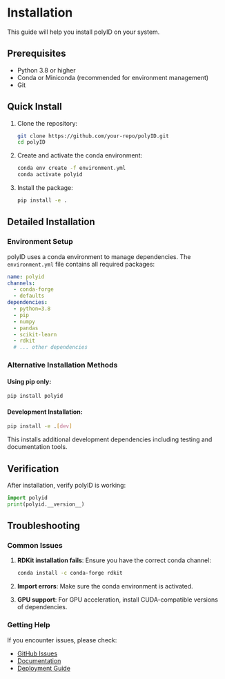 # Installation

This guide will help you install polyID on your system.

## Prerequisites

- Python 3.8 or higher
- Conda or Miniconda (recommended for environment management)
- Git

## Quick Install

1. Clone the repository:
   ```bash
   git clone https://github.com/your-repo/polyID.git
   cd polyID
   ```

2. Create and activate the conda environment:
   ```bash
   conda env create -f environment.yml
   conda activate polyid
   ```

3. Install the package:
   ```bash
   pip install -e .
   ```

## Detailed Installation

### Environment Setup

polyID uses a conda environment to manage dependencies. The `environment.yml` file contains all required packages:

```yaml
name: polyid
channels:
  - conda-forge
  - defaults
dependencies:
  - python=3.8
  - pip
  - numpy
  - pandas
  - scikit-learn
  - rdkit
  # ... other dependencies
```

### Alternative Installation Methods

#### Using pip only:
```bash
pip install polyid
```

#### Development Installation:
```bash
pip install -e .[dev]
```

This installs additional development dependencies including testing and documentation tools.

## Verification

After installation, verify polyID is working:

```python
import polyid
print(polyid.__version__)
```

## Troubleshooting

### Common Issues

1. **RDKit installation fails**: Ensure you have the correct conda channel:
   ```bash
   conda install -c conda-forge rdkit
   ```

2. **Import errors**: Make sure the conda environment is activated.

3. **GPU support**: For GPU acceleration, install CUDA-compatible versions of dependencies.

### Getting Help

If you encounter issues, please check:
- [GitHub Issues](https://github.com/your-repo/polyID/issues)
- [Documentation](../docs/README.md)
- [Deployment Guide](../docs/deployment/DEPLOYMENT_GUIDE.md)